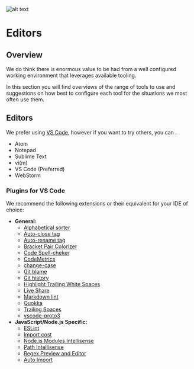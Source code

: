![alt text](https://increscotech.com/_next/static/images/logo-dark-692f2e4b1db92d8749d96ba04bcfb42d.svg)

# Editors

## Overview

We do think there is enormous value to be had from a well configured working environment that leverages available tooling.

In this section you will find overviews of the range of tools to use and suggestions on how best to configure each tool for the situations we most often use them.

## Editors

We prefer using [VS Code](https://code.visualstudio.com/), however if you want to try others, you can .

- Atom
- Notepad
- Sublime Text
- vi(m)
- VS Code (Preferred)
- WebStorm

### Plugins for VS Code

We recommend the following extensions or their equivalent for your IDE of choice:

- **General:**
  - [Alphabetical sorter](https://marketplace.visualstudio.com/items?itemName=ue.alphabetical-sorter)
  - [Auto-close tag](https://marketplace.visualstudio.com/items?itemName=formulahendry.auto-close-tag)
  - [Auto-rename tag](https://marketplace.visualstudio.com/items?itemName=formulahendry.auto-rename-tag)
  - [Bracket Pair Colorizer](https://marketplace.visualstudio.com/items?itemName=CoenraadS.bracket-pair-colorizer-2)
  - [Code Spell-cheker](https://marketplace.visualstudio.com/items?itemName=streetsidesoftware.code-spell-checker)
  - [CodeMetrics](https://marketplace.visualstudio.com/items?itemName=kisstkondoros.vscode-codemetrics)
  - [change-case](https://marketplace.visualstudio.com/items?itemName=wmaurer.change-case)
  - [Git blame](https://marketplace.visualstudio.com/items?itemName=waderyan.gitblame)
  - [Git history](https://marketplace.visualstudio.com/items?itemName=donjayamanne.githistory)
  - [Highlight Trailing White Spaces](https://marketplace.visualstudio.com/items?itemName=ybaumes.highlight-trailing-white-spaces)
  - [Live Share](https://marketplace.visualstudio.com/items?itemName=MS-vsliveshare.vsliveshare-pack)
  - [Markdown lint](https://marketplace.visualstudio.com/items?itemName=DavidAnson.vscode-markdownlint)
  - [Quokka](https://marketplace.visualstudio.com/items?itemName=WallabyJs.quokka-vscode)
  - [Trailing Spaces](https://marketplace.visualstudio.com/items?itemName=shardulm94.trailing-spaces)
  - [vscode-proto3](https://marketplace.visualstudio.com/items?itemName=zxh404.vscode-proto3)
- **JavaScript/Node.js Specific:**
  - [ESLint](https://marketplace.visualstudio.com/items?itemName=dbaeumer.vscode-eslint)
  - [Import cost](https://marketplace.visualstudio.com/items?itemName=wix.vscode-import-cost)
  - [Node.js Modules Intellisense](https://marketplace.visualstudio.com/items?itemName=leizongmin.node-module-intellisense)
  - [Path Intellisense](https://marketplace.visualstudio.com/items?itemName=christian-kohler.path-intellisense)
  - [Regex Preview and Editor](https://marketplace.visualstudio.com/items?itemName=le0zh.vscode-regexp-preivew)
  - [Auto Import](https://marketplace.visualstudio.com/items?itemName=steoates.autoimport)
